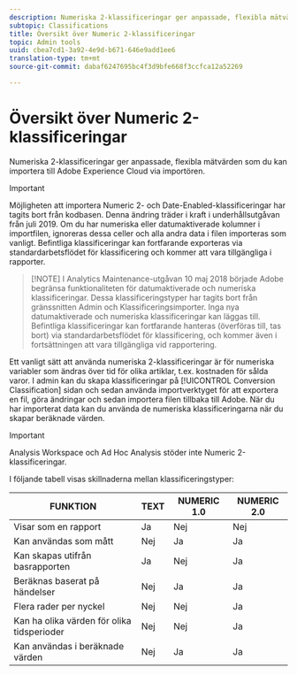 ```yaml
---
description: Numeriska 2-klassificeringar ger anpassade, flexibla mätvärden som du kan importera till Adobe Experience Cloud via importören.
subtopic: Classifications
title: Översikt över Numeric 2-klassificeringar
topic: Admin tools
uuid: cbea7cd1-3a92-4e9d-b671-646e9add1ee6
translation-type: tm+mt
source-git-commit: dabaf6247695bc4f3d9bfe668f3ccfca12a52269

---
```



# Översikt över Numeric 2-klassificeringar

Numeriska 2-klassificeringar ger anpassade, flexibla mätvärden som du kan importera till Adobe Experience Cloud via importören.

>[!IMPORTANT]
>
>Möjligheten att importera Numeric 2- och Date-Enabled-klassificeringar har tagits bort från kodbasen. Denna ändring träder i kraft i underhållsutgåvan från juli 2019. Om du har numeriska eller datumaktiverade kolumner i importfilen, ignoreras dessa celler och alla andra data i filen importeras som vanligt. Befintliga klassificeringar kan fortfarande exporteras via standardarbetsflödet för klassificering och kommer att vara tillgängliga i rapporter.

>[!NOTE] I Analytics Maintenance-utgåvan 10 maj 2018 började Adobe begränsa funktionaliteten för datumaktiverade och numeriska klassificeringar. Dessa klassificeringstyper har tagits bort från gränssnitten Admin och Klassificeringsimporter. Inga nya datumaktiverade och numeriska klassificeringar kan läggas till. Befintliga klassificeringar kan fortfarande hanteras (överföras till, tas bort) via standardarbetsflödet för klassificering, och kommer även i fortsättningen att vara tillgängliga vid rapportering.

Ett vanligt sätt att använda numeriska 2-klassificeringar är för numeriska variabler som ändras över tid för olika artiklar, t.ex. kostnaden för sålda varor. I admin kan du skapa klassificeringar på [!UICONTROL Conversion Classification] sidan och sedan använda importverktyget för att exportera en fil, göra ändringar och sedan importera filen tillbaka till Adobe. När du har importerat data kan du använda de numeriska klassificeringarna när du skapar beräknade värden.

>[!IMPORTANT]
>
>Analysis Workspace och Ad Hoc Analysis stöder inte Numeric 2-klassificeringar.

I följande tabell visas skillnaderna mellan klassificeringstyper:

| FUNKTION | TEXT | NUMERIC 1.0 | NUMERIC 2.0 |
|---|---|---|---|
| Visar som en rapport | Ja | Nej | Nej |
| Kan användas som mått | Nej | Ja | Ja |
| Kan skapas utifrån basrapporten | Ja | Nej | Ja |
| Beräknas baserat på händelser | Nej | Ja | Ja |
| Flera rader per nyckel | Nej | Nej | Ja |
| Kan ha olika värden för olika tidsperioder | Nej | Nej | Ja |
| Kan användas i beräknade värden | Nej | Ja | Ja |

